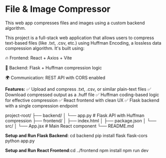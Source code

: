 # File & Image Compressor
This web app compresses files and images using a custom backend algorithm.

This project is a full-stack web application that allows users to compress text-based files (like .txt, .csv, etc.) using Huffman Encoding, a lossless data compression algorithm. It's built using:

🔥 Frontend: React + Axios + Vite

🧠 Backend: Flask + Huffman compression logic

🌍 Communication: REST API with CORS enabled

 **Features:**
✅ Upload and compress .txt, .csv, or similar plain-text files
✅ Download compressed output as a .huff file
✅ Huffman coding-based logic for effective compression
✅ React frontend with clean UX
✅ Flask backend with a single compression endpoint

project-root/
├── backend/
│   └── app.py              # Flask API with Huffman compression
├── frontend/
│   ├── index.html
│   ├── package.json
│   └── src/
│       └── App.jsx         # Main React component
└── README.md

**Setup and Run Flask Backend**: 
cd backend
pip install flask flask-cors
python app.py

**Setup and Run React Frontend**:cd ../frontend
npm install
npm run dev
